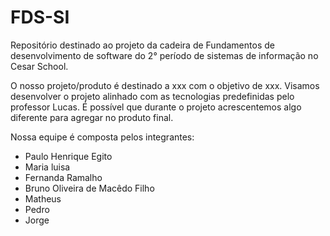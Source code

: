 # FDS-SI
Repositório destinado ao projeto da cadeira de Fundamentos de desenvolvimento de software do 2° período de sistemas de informação no Cesar School.

O nosso projeto/produto é destinado a xxx com o objetivo de xxx.
Visamos desenvolver o projeto alinhado com as tecnologias predefinidas pelo professor Lucas. É possível que durante o projeto acrescentemos algo diferente para agregar no produto final.

Nossa equipe é composta pelos integrantes:
- Paulo Henrique Egito
- Maria luisa
- Fernanda Ramalho
- Bruno Oliveira de Macêdo Filho
- Matheus
- Pedro
- Jorge

